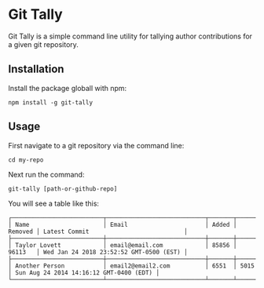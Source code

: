 # Git Tally

Git Tally is a simple command line utility for tallying author contributions for a given git repository.

## Installation

Install the package globall with npm:
```
npm install -g git-tally
```

## Usage

First navigate to a git repository via the command line:
```
cd my-repo
```

Next run the command:
```
git-tally [path-or-github-repo]
```

You will see a table like this:

```
┌──────────────────────────┬────────────────────────────┬───────┬─────────┬─────────────────────────────────────────┐
│ Name                     │ Email                      │ Added │ Removed │ Latest Commit                           │
├──────────────────────────┼────────────────────────────┼───────┼─────────┼─────────────────────────────────────────┤
│ Taylor Lovett            │ email@email.com            │ 85856 │ 96113   │ Wed Jan 24 2018 23:52:52 GMT-0500 (EST) │
├──────────────────────────┼────────────────────────────┼───────┼─────────┼─────────────────────────────────────────┤
│ Another Person           │ email2@email2.com          │ 6551  │ 5015    │ Sun Aug 24 2014 14:16:12 GMT-0400 (EDT) │
└──────────────────────────┴────────────────────────────┴───────┴─────────┴──────────────────────────────────────────
```



